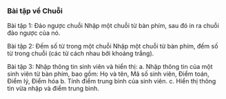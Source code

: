 ### Bài tập về Chuỗi

Bài tập 1: Đảo ngược chuỗi
Nhập một chuỗi từ bàn phím, sau đó in ra chuỗi đảo ngược của nó.

Bài tập 2: Đếm số từ trong một chuỗi
Nhập một chuỗi từ bàn phím, đếm số từ trong chuỗi (các từ cách nhau bởi khoảng trắng).

Bài tập 3:
Nhập thông tin sinh viên và hiển thị:
a. Nhập thông tin của một sinh viên từ bàn phím, bao gồm:
Họ và tên, Mã số sinh viên, Điểm toán, Điểm lý, Điểm hóa
b. Tính điểm trung bình của sinh viên.
c. Hiển thị thông tin vừa nhập và điểm trung bình.
